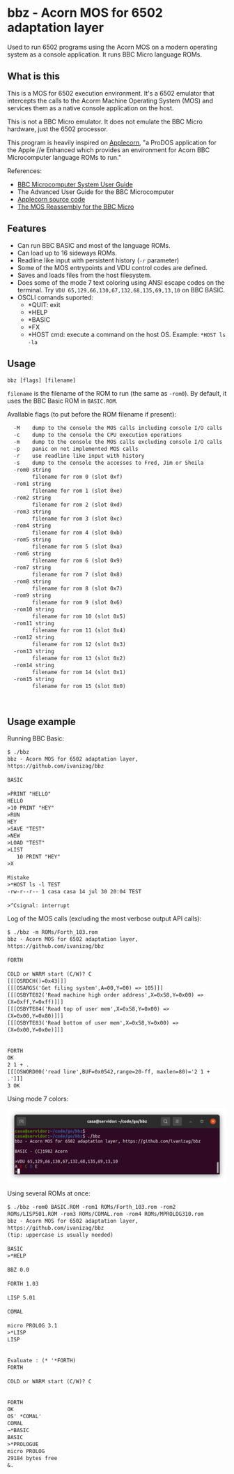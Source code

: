 # bbz - Acorn MOS for 6502 adaptation layer

Used to run 6502 programs using the Acorn MOS on a modern operating system
as a console application. It runs BBC Micro language ROMs.

## What is this

This is a MOS for 6502 execution environment. It's a 6502 emulator that
intercepts the calls to the Acorm Machine Operating System (MOS) and
services them as a native console application on the host.

This is not a BBC Micro emulator. It does not emulate the BBC Micro
hardware, just the 6502 processor.

This program is heavily inspired on [Applecorn](https://github.com/bobbimanners/Applecorn), "a ProDOS application for the
Apple //e Enhanced which provides an environment for Acorn BBC Microcomputer
language ROMs to run."

References:
- [BBC Microcomputer System User Guide](https://archive.org/details/BBCUG)
- The Advanced User Guide for the BBC Microcomputer
- [Applecorn source code](https://github.com/bobbimanners/Applecorn)
- [The MOS Reassembly for the BBC Micro](https://tobylobster.github.io/mos/mos/index.html)

## Features
- Can run BBC BASIC and most of the language ROMs.
- Can load up to 16 sideways ROMs.
- Readline like input with persistent history (`-r` parameter)
- Some of the MOS entrypoints and VDU control codes are defined.
- Saves and loads files from the host filesystem.
- Does some of the mode 7 text coloring using ANSI escape codes on the terminal. Try `VDU 65,129,66,130,67,132,68,135,69,13,10` on BBC BASIC.
- OSCLI comands suported:
  - *QUIT: exit
  - *HELP
  - *BASIC
  - *FX
  - *HOST cmd: execute a command on the host OS. Example: `*HOST ls -la`

## Usage 

```
bbz [flags] [filename]
```

`filename` is the filename of the ROM to run (the same as `-rom0`). By default, it
uses the BBC Basic ROM in `BASIC.ROM`.

AvaIlable flags (to put before the ROM filename if present):

``` 
  -M	dump to the console the MOS calls including console I/O calls
  -c	dump to the console the CPU execution operations
  -m	dump to the console the MOS calls excluding console I/O calls
  -p	panic on not implemented MOS calls
  -r	use readline like input with history
  -s	dump to the console the accesses to Fred, Jim or Sheila
  -rom0 string
    	filename for rom 0 (slot 0xf)
  -rom1 string
    	filename for rom 1 (slot 0xe)
  -rom2 string
    	filename for rom 2 (slot 0xd)
  -rom3 string
    	filename for rom 3 (slot 0xc)
  -rom4 string
    	filename for rom 4 (slot 0xb)
  -rom5 string
    	filename for rom 5 (slot 0xa)
  -rom6 string
    	filename for rom 6 (slot 0x9)
  -rom7 string
    	filename for rom 7 (slot 0x8)
  -rom8 string
    	filename for rom 8 (slot 0x7)
  -rom9 string
    	filename for rom 9 (slot 0x6)
  -rom10 string
    	filename for rom 10 (slot 0x5)
  -rom11 string
    	filename for rom 11 (slot 0x4)
  -rom12 string
    	filename for rom 12 (slot 0x3)
  -rom13 string
    	filename for rom 13 (slot 0x2)
  -rom14 string
    	filename for rom 14 (slot 0x1)
  -rom15 string
    	filename for rom 15 (slot 0x0)



```

## Usage example

Running BBC Basic:
```
$ ./bbz
bbz - Acorn MOS for 6502 adaptation layer, https://github.com/ivanizag/bbz

BASIC

>PRINT "HELLO"
HELLO
>10 PRINT "HEY"
>RUN
HEY
>SAVE "TEST"
>NEW
>LOAD "TEST"
>LIST
   10 PRINT "HEY"
>X

Mistake
>*HOST ls -l TEST
-rw-r--r-- 1 casa casa 14 jul 30 20:04 TEST

>^Csignal: interrupt
```

Log of the MOS calls (excluding the most verbose output API calls):
```
$ ./bbz -m ROMs/Forth_103.rom
bbz - Acorn MOS for 6502 adaptation layer, https://github.com/ivanizag/bbz

FORTH

COLD or WARM start (C/W)? C
[[[OSRDCH()=0x43]]]
[[[OSARGS('Get filing system',A=00,Y=00) => 105]]]
[[[OSBYTE82('Read machine high order address',X=0x58,Y=0x00) => (X=0xff,Y=0xff)]]]
[[[OSBYTE84('Read top of user mem',X=0x58,Y=0x00) => (X=0x00,Y=0x80)]]]
[[[OSBYTE83('Read bottom of user mem',X=0x58,Y=0x00) => (X=0x00,Y=0x0e)]]]


FORTH
OK
2 1 + .
[[[OSWORD00('read line',BUF=0x0542,range=20-ff, maxlen=80)='2 1 + .']]]
3 OK

```

Using mode 7 colors:

![mode 7 colors](doc/vdu_colors.png)

Using several ROMs at once:
```
$ ./bbz -rom0 BASIC.ROM -rom1 ROMs/Forth_103.rom -rom2 ROMs/LISP501.ROM -rom3 ROMs/COMAL.rom -rom4 ROMs/MPROLOG310.rom 
bbz - Acorn MOS for 6502 adaptation layer, https://github.com/ivanizag/bbz
(tip: uppercase is usually needed)

BASIC
>*HELP

BBZ 0.0

FORTH 1.03

LISP 5.01

COMAL

micro PROLOG 3.1
>*LISP
LISP


Evaluate : (* '*FORTH)
FORTH

COLD or WARM start (C/W)? C


FORTH
OK
OS' *COMAL'
COMAL
→*BASIC
BASIC
>*PROLOGUE
micro PROLOG
29184 bytes free
&.


```